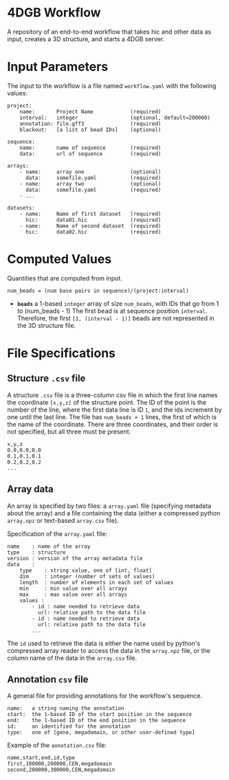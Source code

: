 # 4DGB Workflow

A repository of an end-to-end workflow that takes hic and other data 
as input, creates a 3D structure, and starts a 4DGB server.


# Input Parameters

The input to the workflow is a file named `workflow.yaml` with 
the following values:

```
project:
    name:       Project Name            (required)
    interval:   integer                 (optional, default=200000)
    annotation: file.gff3               (required)
    blackout:   [a list of bead IDs]    (optional)

sequence:
    name:       name of sequence        (required)
    data:       url of sequence         (required) 

arrays:
    - name:     array one               (optional)
      data:     somefile.yaml           (required)
    - name:     array two               (optional)
      data:     somefile.yaml           (required)
    - ...

datasets:
    - name:     Name of first dataset   (required)
      hic:      data01.hic              (required)
    - name:     Name of second dataset  (required)
      hic:      data02.hic              (required)
```

# Computed Values

Quantities that are computed from input.

```
num_beads = (num base pairs in sequence)/(project:interval)
```

- **`beads`** a 1-based `integer` array of size `num_beads`, with IDs
  that go from 1 to (num_beads - 1) The first bead is at sequence position 
  `interval`. Therefore, the first `[1, (interval - 1)]` beads are not 
  represented in the 3D structure file.

# File Specifications

## Structure `.csv` file

A structure `.csv` file is a three-column csv file in which the first line
names the coordinate `[x,y,z]` of the structure point. The ID of the point is 
the number of the line, where the first data line is ID `1`, and the ids
increment by one until the last line. The file has `num_beads + 1` lines, the first of which is the name of the coordinate. There are three coordinates,
and their order is not specified, but all three must be present. 

```
x,y,z
0.0,0.0,0.0
0.1,0.1,0.1
0.2,0.2,0.2
...
```

## Array data

An array is specified by two files: a `array.yaml` file (specifying
metadata about the array) and a file containing the data 
(either a compressed python `array.npz` or text-based `array.csv` file). 

Specification of the `array.yaml` file:
```
name    : name of the array
type    : structure
version : version of the array metadata file
data    :
    type    : string value, one of [int, float]
    dim     : integer (number of sets of values)
    length  : number of elements in each set of values 
    min     : min value over all arrays 
    max     : max value over all arrays 
    values :
        - id : name needed to retrieve data 
          url: relative path to the data file 
        - id : name needed to retrieve data 
          url: relative path to the data file 
        ...
```

The `id` used to retrieve the data is either the name used by 
python's compressed array reader to access the data in the `array.npz`
file, or the column name of the data in the `array.csv` file.

## Annotation `csv` file

A general file for providing annotations for the workflow's sequence.

```
name:   a string naming the annotation
start:  the 1-based ID of the start position in the sequence
end:    the 1-based ID of the end position in the sequence
id:     an identified for the annotation
type:   one of [gene, megadomain, or other user-defined type]
```

Example of the `annotation.csv` file:
```
name,start,end,id,type
first,100000,200000,CEN,megadomain
second,200000,300000,CEN,megadomain
```

